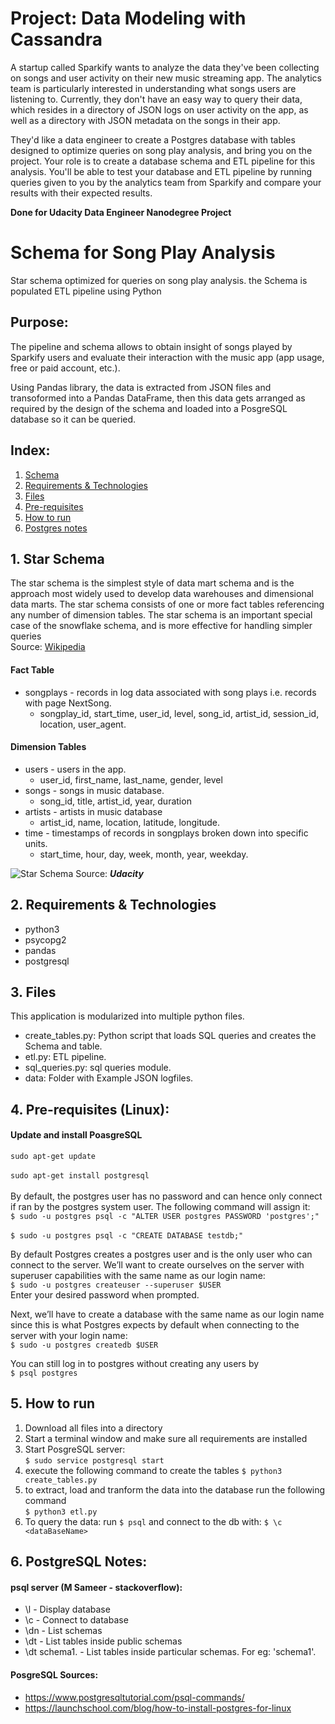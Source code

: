 # **Project: Data Modeling with Cassandra**
A startup called Sparkify wants to analyze the data they've been collecting on songs and user activity on their new music streaming app. The analytics team is particularly interested in understanding what songs users are listening to. Currently, they don't have an easy way to query their data, which resides in a directory of JSON logs on user activity on the app, as well as a directory with JSON metadata on the songs in their app.

They'd like a data engineer to create a Postgres database with tables designed to optimize queries on song play analysis, and bring you on the project. Your role is to create a database schema and ETL pipeline for this analysis. You'll be able to test your database and ETL pipeline by running queries given to you by the analytics team from Sparkify and compare your results with their expected results.

**Done for Udacity Data Engineer Nanodegree Project**


# Schema for Song Play Analysis
Star schema optimized for queries on song play analysis. the Schema is populated ETL pipeline using Python

## Purpose:
The pipeline and schema allows to obtain insight of songs played by Sparkify users and evaluate their interaction with the music app (app usage, free or paid account, etc.).
 
Using Pandas library, the data is extracted from JSON files and transoformed into a Pandas DataFrame, then this data gets arranged as required by the design of the schema and loaded into a PosgreSQL database so it can be queried.

## Index:
1. [Schema](#1-star-Schema)
2. [Requirements & Technologies](#2-Requirements-&-Technologies)
3. [Files](#3-files)
4. [Pre-requisites](#4-pre-requisites)
5. [How to run](#5-how-to-run)
6. [Postgres notes](#6-postgresql-notes)


## 1. Star Schema
The star schema is the simplest style of data mart schema and is the approach most widely used to develop data warehouses and dimensional data marts. The star schema consists of one or more fact tables referencing any number of dimension tables. The star schema is an important special case of the snowflake schema, and is more effective for handling simpler queries <br>
Source: [Wikipedia](https://en.wikipedia.org/wiki/Star_schema)

#### **Fact Table**
- songplays - records in log data associated with song plays i.e. records with page NextSong.
  - songplay_id, start_time, user_id, level, song_id, artist_id, session_id, location, user_agent.

#### **Dimension Tables**
- users - users in the app.
  - user_id, first_name, last_name, gender, level
- songs - songs in music database.
  - song_id, title, artist_id, year, duration
- artists - artists in music database
  - artist_id, name, location, latitude, longitude.
- time - timestamps of records in songplays broken down into specific units.
  - start_time, hour, day, week, month, year, weekday.

![Star Schema](https://udacity-reviews-uploads.s3.us-west-2.amazonaws.com/_attachments/339318/1586016120/Song_ERD.png "Star Schema")
Source: ***Udacity***

## 2. Requirements & Technologies
- python3
- psycopg2
- pandas
- postgresql

## 3. Files
This application is modularized into multiple python files.
- create_tables.py: Python script that loads SQL queries and creates the Schema and table.
- etl.py: ETL pipeline.
- sql_queries.py: sql queries module.
- data: Folder with Example JSON logfiles.

## 4. Pre-requisites (Linux):
#### Update and install PoasgreSQL
 `sudo apt-get update` <br><br>
`sudo apt-get install postgresql`<br><br>
By default, the postgres user has no password and can hence only connect if ran by the postgres system user. The following command will assign it:<br>
`$ sudo -u postgres psql -c "ALTER USER postgres PASSWORD 'postgres';"`<br><br>
`$ sudo -u postgres psql -c "CREATE DATABASE testdb;"`

By default Postgres creates a postgres user and is the only user who can connect to the server. We’ll want to create ourselves on the server with superuser capabilities with the same name as our login name:<br>
`$ sudo -u postgres createuser --superuser $USER` <br>
Enter your desired password when prompted.

Next, we’ll have to create a database with the same name as our login name since this is what Postgres expects by default when connecting to the server with your login name:<br>
`$ sudo -u postgres createdb $USER`

You can still log in to postgres without creating any users by <br> 
`$ psql postgres`

## 5. How to run

1. Download all files into a directory
2. Start a terminal window and make sure all requirements are installed
3. Start PosgreSQL server: <br> 
`$ sudo service postgresql start`
4. execute the following command to create the tables `$ python3 create_tables.py`
5. to extract, load and tranform the data into the database run the following command <br>
`$ python3 etl.py`
6. To query the data: run `$ psql` and connect to the db with: `$ \c <dataBaseName>`

## 6. PostgreSQL Notes:

#### **psql server (M Sameer - stackoverflow):**
- \l - Display database
- \c - Connect to database
- \dn - List schemas
- \dt - List tables inside public schemas
- \dt schema1. - List tables inside particular schemas. For eg: 'schema1'.

#### **PosgreSQL Sources:**
- https://www.postgresqltutorial.com/psql-commands/
- https://launchschool.com/blog/how-to-install-postgres-for-linux

